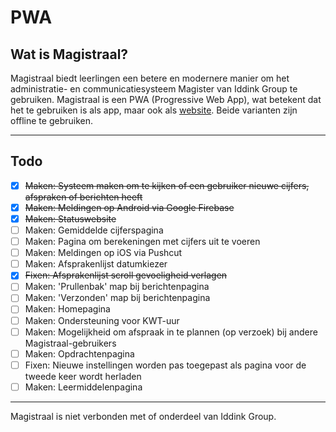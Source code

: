 # PWA
## Wat is Magistraal?
Magistraal biedt leerlingen een betere en modernere manier om het administratie- en communicatiesysteem Magister van Iddink Group te gebruiken. Magistraal is een PWA (Progressive Web App), wat betekent dat het te gebruiken is als app, maar ook als [website](https://tjalling.net/magistraal/). Beide varianten zijn offline te gebruiken.

---

## Todo
- [x] ~~Maken: Systeem maken om te kijken of een gebruiker nieuwe cijfers, afspraken of berichten heeft~~
- [x] ~~Maken: Meldingen op Android via Google Firebase~~
- [x] ~~Maken: Statuswebsite~~
- [ ] Maken: Gemiddelde cijferspagina
- [ ] Maken: Pagina om berekeningen met cijfers uit te voeren
- [ ] Maken: Meldingen op iOS via Pushcut
- [ ] Maken: Afsprakenlijst datumkiezer
- [x] ~~Fixen: Afsprakenlijst scroll gevoeligheid verlagen~~
- [ ] Maken: 'Prullenbak' map bij berichtenpagina
- [ ] Maken: 'Verzonden' map bij berichtenpagina
- [ ] Maken: Homepagina
- [ ] Maken: Ondersteuning voor KWT-uur
- [ ] Maken: Mogelijkheid om afspraak in te plannen (op verzoek) bij andere Magistraal-gebruikers
- [ ] Maken: Opdrachtenpagina
- [ ] Fixen: Nieuwe instellingen worden pas toegepast als pagina voor de tweede keer wordt herladen
- [ ] Maken: Leermiddelenpagina

---

Magistraal is niet verbonden met of onderdeel van Iddink Group.
